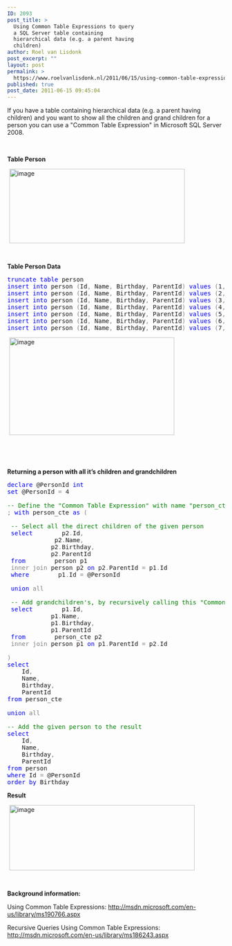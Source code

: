 ```yaml
---
ID: 2093
post_title: >
  Using Common Table Expressions to query
  a SQL Server table containing
  hierarchical data (e.g. a parent having
  children)
author: Roel van Lisdonk
post_excerpt: ""
layout: post
permalink: >
  https://www.roelvanlisdonk.nl/2011/06/15/using-common-table-expressions-to-query-a-sql-server-table-containing-hierarchical-data-e-g-a-parent-having-children/
published: true
post_date: 2011-06-15 09:45:04
---
```

<p>If you have a table containing hierarchical data (e.g. a parent having children) and you want to show all the children and grand children for a person you can use a &quot;Common Table Expression&quot; in Microsoft SQL Server 2008.</p>  <p>&#160;</p>  <p><strong>Table Person</strong></p>  <p><a href="http://www.roelvanlisdonk.nl/wp-content/uploads/2011/06/image.png" rel="lightbox"><img style="background-image: none; border-bottom: 0px; border-left: 0px; margin: 0px 5px; padding-left: 0px; padding-right: 0px; display: inline; border-top: 0px; border-right: 0px; padding-top: 0px" title="image" border="0" alt="image" src="http://www.roelvanlisdonk.nl/wp-content/uploads/2011/06/image_thumb.png" width="406" height="172" /></a></p>  <p>&#160;</p>  <p><strong>Table Person Data</strong></p>  <pre class="code"><span style="color: blue">truncate table </span>person
<span style="color: blue">insert into </span>person <span style="color: gray">(</span>Id<span style="color: gray">, </span>Name<span style="color: gray">, </span>Birthday<span style="color: gray">, </span>ParentId<span style="color: gray">) </span><span style="color: blue">values </span><span style="color: gray">(</span>1<span style="color: gray">, </span><span style="color: red">'John Do'</span><span style="color: gray">, </span><span style="color: red">'1950-6-1'</span><span style="color: gray">, null)
</span><span style="color: blue">insert into </span>person <span style="color: gray">(</span>Id<span style="color: gray">, </span>Name<span style="color: gray">, </span>Birthday<span style="color: gray">, </span>ParentId<span style="color: gray">) </span><span style="color: blue">values </span><span style="color: gray">(</span>2<span style="color: gray">, </span><span style="color: red">'Carl Do'</span><span style="color: gray">, </span><span style="color: red">'1980-3-5'</span><span style="color: gray">, </span>1<span style="color: gray">)
</span><span style="color: blue">insert into </span>person <span style="color: gray">(</span>Id<span style="color: gray">, </span>Name<span style="color: gray">, </span>Birthday<span style="color: gray">, </span>ParentId<span style="color: gray">) </span><span style="color: blue">values </span><span style="color: gray">(</span>3<span style="color: gray">, </span><span style="color: red">'Michael Do'</span><span style="color: gray">, </span><span style="color: red">'2010-12-12'</span><span style="color: gray">, </span>2<span style="color: gray">)
</span><span style="color: blue">insert into </span>person <span style="color: gray">(</span>Id<span style="color: gray">, </span>Name<span style="color: gray">, </span>Birthday<span style="color: gray">, </span>ParentId<span style="color: gray">) </span><span style="color: blue">values </span><span style="color: gray">(</span>4<span style="color: gray">, </span><span style="color: red">'Tonny Jackson'</span><span style="color: gray">, </span><span style="color: red">'1915-3-3'</span><span style="color: gray">, null)
</span><span style="color: blue">insert into </span>person <span style="color: gray">(</span>Id<span style="color: gray">, </span>Name<span style="color: gray">, </span>Birthday<span style="color: gray">, </span>ParentId<span style="color: gray">) </span><span style="color: blue">values </span><span style="color: gray">(</span>5<span style="color: gray">, </span><span style="color: red">'Bo Jackson'</span><span style="color: gray">, </span><span style="color: red">'1945-7-7'</span><span style="color: gray">, </span>4<span style="color: gray">)
</span><span style="color: blue">insert into </span>person <span style="color: gray">(</span>Id<span style="color: gray">, </span>Name<span style="color: gray">, </span>Birthday<span style="color: gray">, </span>ParentId<span style="color: gray">) </span><span style="color: blue">values </span><span style="color: gray">(</span>6<span style="color: gray">, </span><span style="color: red">'Harry Jackson'</span><span style="color: gray">, </span><span style="color: red">'1981-4-4'</span><span style="color: gray">, </span>5<span style="color: gray">)
</span><span style="color: blue">insert into </span>person <span style="color: gray">(</span>Id<span style="color: gray">, </span>Name<span style="color: gray">, </span>Birthday<span style="color: gray">, </span>ParentId<span style="color: gray">) </span><span style="color: blue">values </span><span style="color: gray">(</span>7<span style="color: gray">, </span><span style="color: red">'Bart Jackson'</span><span style="color: gray">, </span><span style="color: red">'2009-12-11'</span><span style="color: gray">, </span>6<span style="color: gray">)</span></pre>


<p><a href="http://www.roelvanlisdonk.nl/wp-content/uploads/2011/06/image1.png" rel="lightbox"><img style="background-image: none; border-bottom: 0px; border-left: 0px; margin: 0px 5px; padding-left: 0px; padding-right: 0px; display: inline; border-top: 0px; border-right: 0px; padding-top: 0px" title="image" border="0" alt="image" src="http://www.roelvanlisdonk.nl/wp-content/uploads/2011/06/image_thumb1.png" width="382" height="226" /></a></p>

<p>&#160;</p>

<p>&#160;</p>

<p><strong>Returning a person with all it’s children and grandchildren</strong></p>


<pre class="code"><span style="color: blue">declare </span>@PersonId <span style="color: blue">int
set </span>@PersonId <span style="color: gray">= </span>4

<span style="color: green">-- Define the &quot;Common Table Expression&quot; with name &quot;person_cte&quot;
</span><span style="color: gray">; </span><span style="color: blue">with </span>person_cte <span style="color: blue">as </span><span style="color: gray">(
 
 </span><span style="color: green">-- Select all the direct children of the given person
 </span><span style="color: blue">select        </span>p2<span style="color: gray">.</span>Id<span style="color: gray">,
             </span>p2<span style="color: gray">.</span>Name<span style="color: gray">,
            </span>p2<span style="color: gray">.</span>Birthday<span style="color: gray">,
            </span>p2<span style="color: gray">.</span>ParentId
 <span style="color: blue">from        </span>person p1
 <span style="color: gray">inner join </span>person p2 <span style="color: blue">on </span>p2<span style="color: gray">.</span>ParentId <span style="color: gray">= </span>p1<span style="color: gray">.</span>Id
 <span style="color: blue">where        </span>p1<span style="color: gray">.</span>Id <span style="color: gray">= </span>@PersonId 

 <span style="color: blue">union </span><span style="color: gray">all

 </span><span style="color: green">-- Add grandchildren's, by recursively calling this &quot;Common Table Expression&quot;
 </span><span style="color: blue">select        </span>p1<span style="color: gray">.</span>Id<span style="color: gray">,
            </span>p1<span style="color: gray">.</span>Name<span style="color: gray">,
            </span>p1<span style="color: gray">.</span>Birthday<span style="color: gray">,
            </span>p1<span style="color: gray">.</span>ParentId
 <span style="color: blue">from        </span>person_cte p2
 <span style="color: gray">inner join </span>person p1 <span style="color: blue">on </span>p1<span style="color: gray">.</span>ParentId <span style="color: gray">= </span>p2<span style="color: gray">.</span>Id
 
<span style="color: gray">) 
</span><span style="color: blue">select
    </span>Id<span style="color: gray">,
    </span>Name<span style="color: gray">,
    </span>Birthday<span style="color: gray">,
    </span>ParentId
<span style="color: blue">from </span>person_cte

<span style="color: blue">union </span><span style="color: gray">all

</span><span style="color: green">-- Add the given person to the result
</span><span style="color: blue">select
    </span>Id<span style="color: gray">,
    </span>Name<span style="color: gray">,
    </span>Birthday<span style="color: gray">,
    </span>ParentId
<span style="color: blue">from </span>person
<span style="color: blue">where </span>Id <span style="color: gray">= </span>@PersonId
<span style="color: blue">order by </span>Birthday</pre>


<p><strong>Result</strong></p>

<p><a href="http://www.roelvanlisdonk.nl/wp-content/uploads/2011/06/image2.png" rel="lightbox"><img style="background-image: none; border-bottom: 0px; border-left: 0px; margin: 0px 5px; padding-left: 0px; padding-right: 0px; display: inline; border-top: 0px; border-right: 0px; padding-top: 0px" title="image" border="0" alt="image" src="http://www.roelvanlisdonk.nl/wp-content/uploads/2011/06/image_thumb2.png" width="429" height="151" /></a></p>

<p>&#160;</p>

<p><strong>Background information:</strong></p>

<p>Using Common Table Expressions: <a href="http://msdn.microsoft.com/en-us/library/ms190766.aspx">http://msdn.microsoft.com/en-us/library/ms190766.aspx</a></p>

<p>Recursive Queries Using Common Table Expressions: <a title="http://msdn.microsoft.com/en-us/library/ms186243.aspx" href="http://msdn.microsoft.com/en-us/library/ms186243.aspx">http://msdn.microsoft.com/en-us/library/ms186243.aspx</a></p>